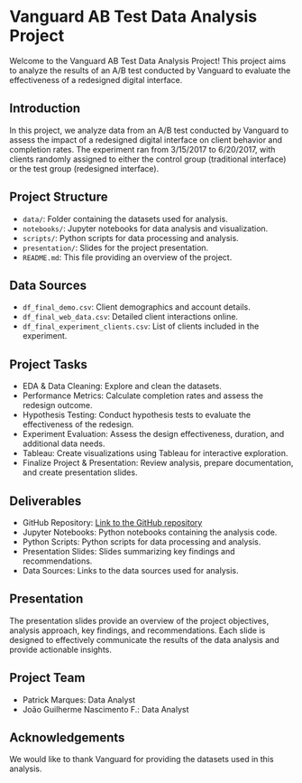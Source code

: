 # Vanguard AB Test Data Analysis Project

Welcome to the Vanguard AB Test Data Analysis Project! This project aims to analyze the results of an A/B test conducted by Vanguard to evaluate the effectiveness of a redesigned digital interface.

## Introduction

In this project, we analyze data from an A/B test conducted by Vanguard to assess the impact of a redesigned digital interface on client behavior and completion rates. The experiment ran from 3/15/2017 to 6/20/2017, with clients randomly assigned to either the control group (traditional interface) or the test group (redesigned interface).

## Project Structure

- `data/`: Folder containing the datasets used for analysis.
- `notebooks/`: Jupyter notebooks for data analysis and visualization.
- `scripts/`: Python scripts for data processing and analysis.
- `presentation/`: Slides for the project presentation.
- `README.md`: This file providing an overview of the project.

## Data Sources

- `df_final_demo.csv`: Client demographics and account details.
- `df_final_web_data.csv`: Detailed client interactions online.
- `df_final_experiment_clients.csv`: List of clients included in the experiment.

## Project Tasks

- EDA & Data Cleaning: Explore and clean the datasets.
- Performance Metrics: Calculate completion rates and assess the redesign outcome.
- Hypothesis Testing: Conduct hypothesis tests to evaluate the effectiveness of the redesign.
- Experiment Evaluation: Assess the design effectiveness, duration, and additional data needs.
- Tableau: Create visualizations using Tableau for interactive exploration.
- Finalize Project & Presentation: Review analysis, prepare documentation, and create presentation slides.

## Deliverables

- GitHub Repository: [Link to the GitHub repository](https://github.com/yourusername/vanguard-ab-test)
- Jupyter Notebooks: Python notebooks containing the analysis code.
- Python Scripts: Python scripts for data processing and analysis.
- Presentation Slides: Slides summarizing key findings and recommendations.
- Data Sources: Links to the data sources used for analysis.

## Presentation

The presentation slides provide an overview of the project objectives, analysis approach, key findings, and recommendations. Each slide is designed to effectively communicate the results of the data analysis and provide actionable insights.

## Project Team

- Patrick Marques: Data Analyst
- João Guilherme Nascimento F.: Data Analyst

## Acknowledgements

We would like to thank Vanguard for providing the datasets used in this analysis.


